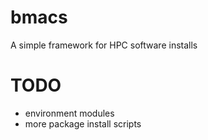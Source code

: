 # bmacs

A simple framework for HPC software installs

# TODO

- environment modules
- more package install scripts
